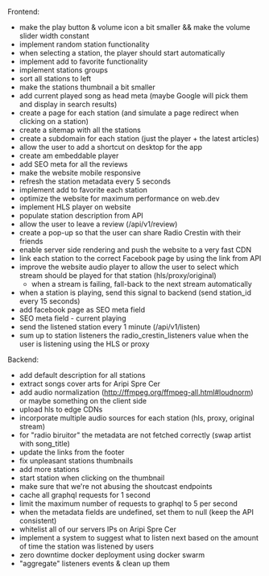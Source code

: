 Frontend:
- make the play button & volume icon a bit smaller && make the volume slider width constant
- implement random station functionality
- when selecting a station, the player should start automatically
- implement add to favorite functionality
- implement stations groups
- sort all stations to left
- make the stations thumbnail a bit smaller
- add current played song as head meta (maybe Google will pick them and display in search results)
- create a page for each station (and simulate a page redirect when clicking on a station)
- create a sitemap with all the stations
- create a subdomain for each station (just the player + the latest articles)
- allow the user to add a shortcut on desktop for the app
- create am embeddable player
- add SEO meta for all the reviews
- make the website mobile responsive
- refresh the station metadata every 5 seconds
- implement add to favorite each station
- optimize the website for maximum performance on web.dev
- implement HLS player on website
- populate station description from API
- allow the user to leave a review (/api/v1/review)
- create a pop-up so that the user can share Radio Crestin with their friends
- enable server side rendering and push the website to a very fast CDN
- link each station to the correct Facebook page by using the link from API
- improve the website audio player to allow the user to select which stream should be played for that station (hls/proxy/original)
  - when a stream is failing, fall-back to the next stream automatically
- when a station is playing, send this signal to backend (send station_id every 15 seconds)
- add facebook page as SEO meta field
- SEO meta field - current playing
- send the listened station every 1 minute (/api/v1/listen)
- sum up to station listeners the radio_crestin_listeners value when the user is listening using the HLS or proxy

Backend:
- add default description for all stations
- extract songs cover arts for Aripi Spre Cer
- add audio normalization (http://ffmpeg.org/ffmpeg-all.html#loudnorm) or maybe something on the client side
- upload hls to edge CDNs
- incorporate multiple audio sources for each station (hls, proxy, original stream)
- for "radio biruitor" the metadata are not fetched correctly (swap artist with song_title)
- update the links from the footer
- fix unpleasant stations thumbnails
- add more stations
- start station when clicking on the thumbnail
- make sure that we're not abusing the shoutcast endpoints
- cache all graphql requests for 1 second
- limit the maximum number of requests to graphql to 5 per second
- when the metadata fields are undefined, set them to null (keep the API consistent)
- whitelist all of our servers IPs on Aripi Spre Cer
- implement a system to suggest what to listen next based on the amount of time the station was listened by users
- zero downtime docker deployment using docker swarm
- "aggregate" listeners events & clean up them